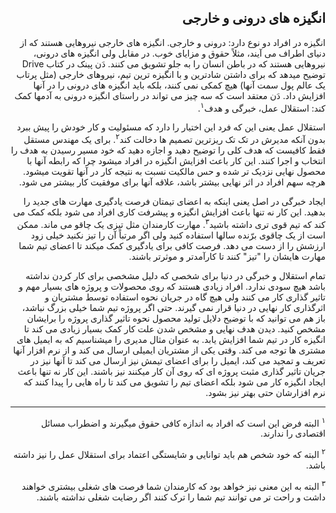 <div dir="rtl">

## انگیزه های درونی و خارجی 

انگیزه در افراد دو نوع دارد: درونی و خارجی. انگیزه های خارجی نیروهایی هستند که از دنیای اطراف می آیند، مثلاً حقوق و مزایای خوب. در مقابل ولی انگیزه های درونی، نیروهایی هستند که در باطن انسان را به جلو تشویق می کنند. دَن پینک در کتاب Drive توضیح میدهد که برای داشتن شادترین و با انگیزه ترین تیم، نیروهای خارجی (مثل پرتاب یک عالم پول سمت آنها) هیچ کمکی نمی کنند، بلکه باید انگیزه های درونی را در آنها افزایش داد. دَن معتقد است که سه چیز می تواند در راستای انگیزه درونی به آدمها کمک کند:‌ استقلال عمل، خبرگی و هدف<sup>۱</sup>. 

استقلال عمل یعنی این که فرد این اختیار را دارد که مسئولیت و کار خودش را پیش ببرد بدون آنکه مدیرش در تک تک ریزترین تصمیم ها دخالت کند<sup>۲</sup>. برای یک مهندس مستقل فقط کافیست که هدف کلی را توضیح دهید و اجازه دهید که خود مسیر رسیدن به هدف را انتخاب و اجرا کنند. این کار باعث افزایش انگیزه در افراد میشود چرا که رابطه آنها با محصول نهایی نزدیک تر شده و حس مالکیت نسبت به نتیجه کار در آنها تقویت میشود. هرچه سهم افراد در اثر نهایی بیشتر باشد، علاقه آنها برای موفقیت کار بیشتر می شود. 

ایجاد خبرگی در اصل یعنی اینکه به اعضای تیمتان فرصت یادگیری مهارت های جدید را بدهید. این کار نه تنها باعث افزایش انگیزه و پیشرفت کاری افراد می شود بلکه کمک می کند که تیم قوی تری داشته باشید<sup>۳</sup>. مهارت کارمندان مثل تیزی یک چاقو می ماند. ممکن است از یک چاقوی برّنده سالها استفاده کنید ولی اگر مرتباً آن را تیز نکنید خیلی زود ارزشش را از دست می دهد. فرصت کافی برای یادگیری کمک میکند تا اعضای تیم شما مهارت هایشان را "تیز" کنند تا کارآمدتر و موثرتر باشند. 

تمام استقلال و خبرگی در دنیا برای شخصی که دلیل مشخصی برای کار کردن نداشته باشد هیچ سودی ندارد. افراد زیادی هستند که روی محصولات و پروژه های بسیار مهم و تاثیر گذاری کار می کنند ولی هیچ گاه در جریان نحوه استفاده توسط مشتریان و اثرگذاری کار نهایی در دنیا قرار نمی گیرند. حتی اگر پروژه تیم شما خیلی بزرگ نباشد، باز هم می توانید که با توضیح دلایل تولید محصول نحوه تاثیر گذاری پروژه را برایشان مشخص کنید. دیدن هدف نهایی و مشخص شدن علت کار کمک بسیار زیادی می کند تا انگیزه کار در تیم شما افزایش یابد. به عنوان مثال مدیری را میشناسیم که به ایمیل های مشتری ها توجه می کند. وقتی یکی از مشتریان ایمیلی ارسال می کند و از نرم افزار آنها تعریف و تمجید می کند، ایمیل را برای اعضای تیمش نیز ارسال می کند تا آنها نیز در جریان تاثیر گذاری مثبت پروژه ای که روی آن کار میکنند نیز باشند. این کار نه تنها باعث ایجاد انگیزه کار می شود بلکه اعضای تیم را تشویق می کند تا راه هایی را پیدا کنند که نرم افزارشان حتی بهتر نیز بشود. 


----

<sup>۱</sup>
البته فرض این است که افراد به اندازه کافی حقوق میگیرند و اضطراب مسائل اقتصادی را ندارند. 
				
<sup>۲</sup>
البته که خود شخص هم باید توانایی و شایستگی اعتماد برای استقلال عمل را نیز داشته باشد. 

<sup>۳</sup>
البته به این معنی نیز خواهد بود که کارمندان شما فرصت های شغلی بیشتری خواهند داشت و راحت تر می توانند تیم شما را ترک کنند اگر رضایت شغلی نداشته باشند. 		


</div>
